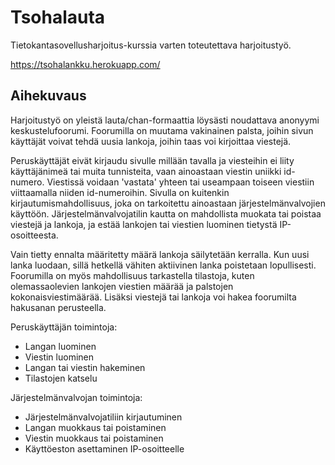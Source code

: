 # Tsohalauta

Tietokantasovellusharjoitus-kurssia varten toteutettava harjoitustyö.  

https://tsohalankku.herokuapp.com/

## Aihekuvaus

Harjoitustyö on yleistä lauta/chan-formaattia löysästi noudattava anonyymi keskustelufoorumi. Foorumilla on muutama vakinainen palsta, joihin sivun käyttäjät voivat tehdä uusia lankoja, joihin taas voi kirjoittaa viestejä. 

Peruskäyttäjät eivät kirjaudu sivulle millään tavalla ja viesteihin ei liity käyttäjänimeä tai muita tunnisteita, vaan ainoastaan viestin uniikki id-numero. Viestissä voidaan 'vastata' yhteen tai useampaan toiseen viestiin viittaamalla niiden id-numeroihin. Sivulla on kuitenkin kirjautumismahdollisuus, joka on tarkoitettu ainoastaan järjestelmänvalvojien käyttöön. Järjestelmänvalvojatilin kautta on mahdollista muokata tai poistaa viestejä ja lankoja, ja estää lankojen tai viestien luominen tietystä IP-osoitteesta.

Vain tietty ennalta määritetty määrä lankoja säilytetään kerralla. Kun uusi lanka luodaan, sillä hetkellä vähiten aktiivinen lanka poistetaan lopullisesti. Foorumilla on myös mahdollisuus tarkastella tilastoja, kuten olemassaolevien lankojen viestien määrää ja palstojen kokonaisviestimäärää. Lisäksi viestejä tai lankoja voi hakea foorumilta hakusanan perusteella.

Peruskäyttäjän toimintoja:
- Langan luominen
- Viestin luominen
- Langan tai viestin hakeminen
- Tilastojen katselu

Järjestelmänvalvojan toimintoja:
- Järjestelmänvalvojatiliin kirjautuminen
- Langan muokkaus tai poistaminen
- Viestin muokkaus tai poistaminen
- Käyttöeston asettaminen IP-osoitteelle
